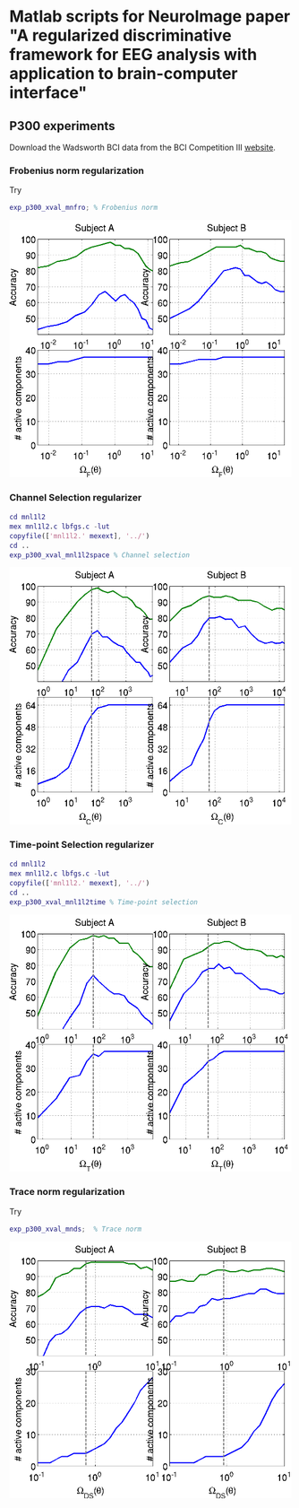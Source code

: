 # Matlab scripts for NeuroImage paper "A regularized discriminative framework for EEG analysis with application to brain-computer interface"

## P300 experiments
Download the Wadsworth BCI data from the BCI Competition III [website](http://www.bbci.de/competition/iii/#data_set_ii).

### Frobenius norm regularization
Try
```matlab
exp_p300_xval_mnfro; % Frobenius norm
```
![Frobenius norm](fro.png)

### Channel Selection regularizer
```matlab
cd mnl1l2
mex mnl1l2.c lbfgs.c -lut
copyfile(['mnl1l2.' mexext], '../')
cd ..
exp_p300_xval_mnl1l2space % Channel selection
```
![Channel selectton](chansel.png)

### Time-point Selection regularizer
```matlab
cd mnl1l2
mex mnl1l2.c lbfgs.c -lut
copyfile(['mnl1l2.' mexext], '../')
cd ..
exp_p300_xval_mnl1l2time % Time-point selection
```
![Time-point selection](timesel.png)

### Trace norm regularization
Try
```matlab
exp_p300_xval_mnds;  % Trace norm
```
![Trace norm](trace.png)
